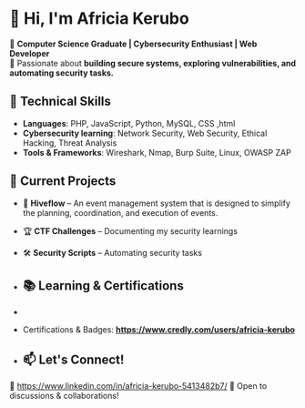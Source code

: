 # 👋 Hi, I'm Africia Kerubo  

🔹 **Computer Science Graduate | Cybersecurity Enthusiast | Web Developer**  
🔹 Passionate about **building secure systems, exploring vulnerabilities, and automating security tasks.**  

## 🧠 Technical Skills
- **Languages**: PHP, JavaScript, Python, MySQL, CSS ,html
- **Cybersecurity learning**: Network Security, Web Security, Ethical Hacking, Threat Analysis
- **Tools & Frameworks**: Wireshark, Nmap, Burp Suite, Linux, OWASP ZAP

## 🚀 Current Projects  
- 🔐 **Hiveflow** – An event management system that is designed to simplify the planning, coordination, and execution of events.
- 🏆 **CTF Challenges** – Documenting my security learnings  
- 🛠️ **Security Scripts** – Automating security tasks

- ## 📚 Learning & Certifications  
- 
- Certifications & Badges: **https://www.credly.com/users/africia-kerubo**

- ## 📫 Let's Connect!  
💼 https://www.linkedin.com/in/africia-kerubo-5413482b7/ 
💬 Open to discussions & collaborations!  


<!--
**africiak/africiak** is a ✨ _special_ ✨ repository because its `README.md` (this file) appears on your GitHub profile.

Here are some ideas to get you started:

- 🔭 I’m currently working on ...
- 🌱 I’m currently learning ...
- 👯 I’m looking to collaborate on ...
- 🤔 I’m looking for help with ...
- 💬 Ask me about ...-
- 📫 How to reach me: ...
- 😄 Pronouns: ...
- ⚡ Fun fact: ...
-->
